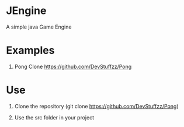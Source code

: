 # JEngine
A simple java Game Engine


# Examples

1. Pong Clone
https://github.com/DevStuffzz/Pong

# Use

1. Clone the repository 
(git clone https://github.com/DevStuffzz/Pong)

2. Use the src folder in your project
